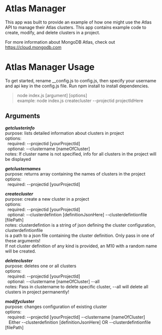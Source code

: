 Atlas Manager
=============

This app was built to provide an example of how one might use the Atlas API to manage their Atlas clusters. This app contains example code to create, modify, and delete clusters in a project.

For more information about MongoDB Atlas, check out <a href="https://cloud.mongodb.com">https://cloud.mongodb.com</a>

Atlas Manager Usage
===================

To get started, rename __config.js to config.js, then specify your username and api key in the config.js file. Run npm install to install dependencies.

> node index.js [argument] [options]  
> example: node index.js createcluster --projectid projectIdHere

## Arguments

***getclusterinfo***  
  purpose: lists detailed information about clusters in project  
  options:  
&nbsp;&nbsp;required: --projectid [yourProjectId]  
&nbsp;&nbsp;optional: --clustername [nameOfCluster]  
  notes: If cluster name is not specified, info for all clusters in the project will be displayed  

***getclusternames***  
  purpose: returns array containing the names of clusters in the project  
  options:  
    &nbsp;&nbsp;required: --projectid [yourProjectId]  

***createcluster***  
  purpose: create a new cluster in a project  
  options:  
  &nbsp;&nbsp;required: --projectid [yourProjectId]  
   &nbsp;&nbsp;optional: --clusterdefintion [definitionJsonHere] --clusterdefintionfile [filePath]  
    notes: clusterdefintion is a string of json defining the cluster configuration, clusterdefintionfile  
           is a path to a json file containing the cluster definition. Only pass in one of these arguments!  
           If not cluster definition of any kind is provided, an M10 with a random name will be created.  

***deletecluster***  
  purpose: deletes one or all clusters  
  options:   
    &nbsp;&nbsp;required: --projectid [yourProjectId]  
    &nbsp;&nbsp;optional: --clustername [nameOfCluster] --all  
    notes: Pass in clustername to delete specific cluster, --all will delete all clusters in project permanently!  

***modifycluster***  
  purpose: changes configuration of existing cluster  
  options:  
    &nbsp;&nbsp;required: --projectid [yourProjectId] --clustername [nameOfCluster]  
    &nbsp;&nbsp;          Either --clusterdefinition [definitionJsonHere] OR --clusterdefintionfile [filePath]  

